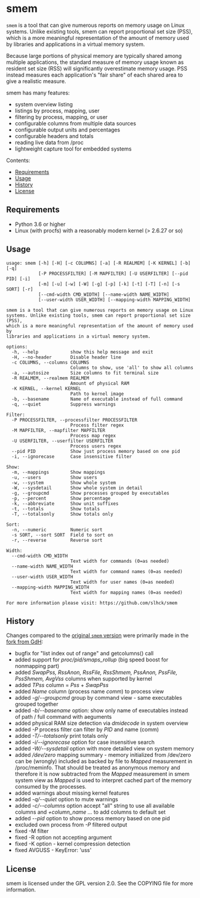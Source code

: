 # smem

`smem` is a tool that can give numerous reports on memory usage on Linux systems. Unlike existing tools, smem can report proportional set size (PSS), which is a more meaningful representation of the amount of memory used by libraries and applications in a virtual memory system.

Because large portions of physical memory are typically shared among multiple applications, the standard measure of memory usage known as resident set size (RSS) will significantly overestimate memory usage. PSS instead measures each application's "fair share" of each shared area to give a realistic measure.

smem has many features:

 * system overview listing
 * listings by process, mapping, user
 * filtering by process, mapping, or user
 * configurable columns from multiple data sources
 * configurable output units and percentages
 * configurable headers and totals
 * reading live data from /proc
 * lightweight capture tool for embedded systems

Contents:

- [Requirements](#requirements)
- [Usage](#usage)
- [History](#history)
- [License](#license)

## Requirements

* Python 3.6 or higher
* Linux (with procfs) with a reasonably modern kernel (> 2.6.27 or so)

## Usage

```
usage: smem [-h] [-H] [-c COLUMNS] [-a] [-R REALMEM] [-K KERNEL] [-b] [-q]
            [-P PROCESSFILTER] [-M MAPFILTER] [-U USERFILTER] [--pid PID] [-i]
            [-m] [-u] [-w] [-W] [-g] [-p] [-k] [-t] [-T] [-n] [-s SORT] [-r]
            [--cmd-width CMD_WIDTH] [--name-width NAME_WIDTH]
            [--user-width USER_WIDTH] [--mapping-width MAPPING_WIDTH]

smem is a tool that can give numerous reports on memory usage on Linux
systems. Unlike existing tools, smem can report proportional set size (PSS),
which is a more meaningful representation of the amount of memory used by
libraries and applications in a virtual memory system.

options:
  -h, --help            show this help message and exit
  -H, --no-header       Disable header line
  -c COLUMNS, --columns COLUMNS
                        Columns to show, use 'all' to show all columns
  -a, --autosize        Size columns to fit terminal size
  -R REALMEM, --realmem REALMEM
                        Amount of physical RAM
  -K KERNEL, --kernel KERNEL
                        Path to kernel image
  -b, --basename        Name of executable instead of full command
  -q, --quiet           Suppress warnings

Filter:
  -P PROCESSFILTER, --processfilter PROCESSFILTER
                        Process filter regex
  -M MAPFILTER, --mapfilter MAPFILTER
                        Process map regex
  -U USERFILTER, --userfilter USERFILTER
                        Process users regex
  --pid PID             Show just process memory based on one pid
  -i, --ignorecase      Case insensitive filter

Show:
  -m, --mappings        Show mappings
  -u, --users           Show users
  -w, --system          Show whole system
  -W, --sysdetail       Show whole system in detail
  -g, --groupcmd        Show processes grouped by executables
  -p, --percent         Show percentage
  -k, --abbreviate      Show unit suffixes
  -t, --totals          Show totals
  -T, --totalsonly      Show totals only

Sort:
  -n, --numeric         Numeric sort
  -s SORT, --sort SORT  Field to sort on
  -r, --reverse         Reverse sort

Width:
  --cmd-width CMD_WIDTH
                        Text width for commands (0=as needed)
  --name-width NAME_WIDTH
                        Text width for command names (0=as needed)
  --user-width USER_WIDTH
                        Text width for user names (0=as needed)
  --mapping-width MAPPING_WIDTH
                        Text width for mapping names (0=as needed)

For more information please visit: https://github.com/slhck/smem
```

## History

Changes compared to the [original `smem` version](https://www.selenic.com/smem/) were primarily made in the [fork from GdH](https://github.com/G-dH/smem):

 * bugfix for "list index out of range" and getcolumns() call
 * added support for *proc/pid/smaps_rollup* (big speed boost for nonmapping part)
 * added *SwapPss, RssAnon, RssFile, RssShmem, PssAnon, PssFile, PssShmem, AvgVss* columns when supported by kernel
 * added *TPss* column = *Pss* + *SwapPss*
 * added *Name* column (process name *comm*) to process view
 * added *-g*/*--groupcmd* group by command view - same executables grouped together
 * added *-b*/*--basename* option: show only name of executables instead of path / full command with aeguments
 * added physical RAM size detection via *dmidecode* in system overview
 * added *-P* process filter can filter by *PID* and name (comm)
 * added *-T/--totalsonly* print totals only
 * added *-i/--ignorecase* option for case insensitive search
 * added *-W/--sysdetail* option with more detailed view on system memory
 * added */dev/zero* mapping summary - memory initialized from /dev/zero can be (wrongly) included as backed by file to *Mapped* measurement in /proc/meminfo. That should be treated as anonymous memory and therefore it is now subtracted from the *Mapped* measurement in smem system view as *Mapped* is used to interpret cached part of the memory consumed by the processes.
 * added warnings about missing kernel features
 * added *-q/--quiet* option to mute warnings
 * added *-c/--columns* option accept "all" string to use all available columns and *+column_name ...* to add columns to default set
 * added *--pid* option to show process memory based on one pid
 * excluded own process from *-P* filtered output
 * fixed -M filter
 * fixed -R option not accepting argument
 * fixed -K option - kernel compression detection
 * fixed AVGUSS - KeyError: 'uss'

## License

smem is licensed under the GPL version 2.0. See the COPYING file for more information.
